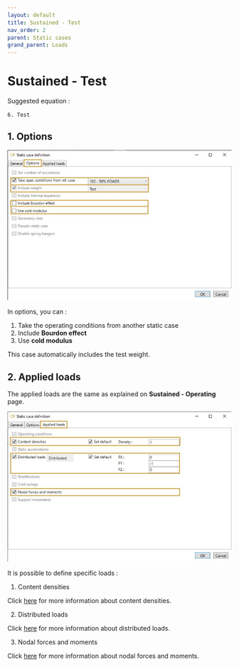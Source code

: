 ```yaml
---
layout: default
title: Sustained - Test
nav_order: 2
parent: Static cases
grand_parent: Loads
---
```


# Sustained - Test

Suggested equation :

    6. Test

## 1. Options

![Image](../../Images/Static12.jpg)

In options, you can :

1. Take the operating conditions from another static case
2. Include **Bourdon effect**
3. Use **cold modulus**

This case automatically includes the test weight.

## 2. Applied loads

The applied loads are the same as explained on **Sustained - Operating** page.

![Image](../../Images/Static4.jpg)

It is possible to define specific loads :

1. Content densities

Click [here](https://documentation.metapiping.com/Loads/StaticCases/Operating.html#2_1-content-densities) for more information about content densities.

2. Distributed loads

Click [here](https://documentation.metapiping.com/Loads/StaticCases/Operating.html#22-distributed-loads) for more information about distributed loads.

3. Nodal forces and moments

Click [here](https://documentation.metapiping.com/Loads/StaticCases/Operating.html##2.3-nodal-forces-and-moments) for more information about nodal forces and moments.
